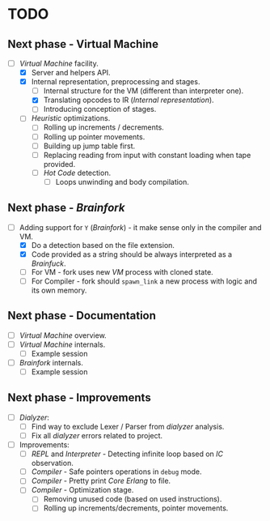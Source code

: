 # TODO

## Next phase - Virtual Machine

- [ ] *Virtual Machine* facility.
  - [x] Server and helpers API.
  - [x] Internal representation, preprocessing and stages.
    - [ ] Internal structure for the VM (different than interpreter one).
    - [x] Translating opcodes to IR (*Internal representation*).
    - [ ] Introducing conception of stages.
  - [ ] *Heuristic* optimizations.
    - [ ] Rolling up increments / decrements.
    - [ ] Rolling up pointer movements.
    - [ ] Building up jump table first.
    - [ ] Replacing reading from input with constant loading when tape provided.
    - [ ] *Hot Code* detection.
      - [ ] Loops unwinding and body compilation.

## Next phase - *Brainfork*

- [ ] Adding support for `Y` (*Brainfork*) - it make sense only in the compiler and VM.
  - [x] Do a detection based on the file extension.
  - [x] Code provided as a string should be always interpreted as a *Brainfuck*.
  - [ ] For VM - fork uses new *VM* process with cloned state.
  - [ ] For Compiler - fork should `spawn_link` a new process with logic and its own memory.

## Next phase - Documentation

- [ ] *Virtual Machine* overview.
- [ ] *Virtual Machine* internals.
  - [ ] Example session
- [ ] *Brainfork* internals.
  - [ ] Example session

## Next phase - Improvements

- [ ] *Dialyzer*:
  - [ ] Find way to exclude Lexer / Parser from *dialyzer* analysis.
  - [ ] Fix all *dialyzer* errors related to project.
- [ ] Improvements:
  - [ ] *REPL* and *Interpreter* - Detecting infinite loop based on *IC* observation.
  - [ ] *Compiler* - Safe pointers operations in `debug` mode.
  - [ ] *Compiler* - Pretty print *Core Erlang* to file.
  - [ ] *Compiler* - Optimization stage.
    - [ ] Removing unused code (based on used instructions).
    - [ ] Rolling up increments/decrements, pointer movements.
